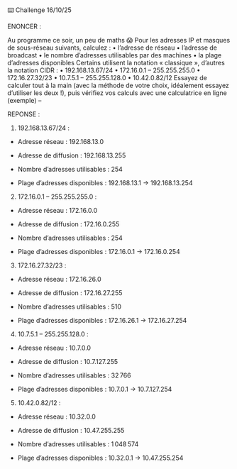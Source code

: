 ⌨️ Challenge 16/10/25

ENONCER :

Au programme ce soir, un peu de maths 😱
Pour les adresses IP et masques de sous-réseau suivants, calculez :
•	l’adresse de réseau
•	l’adresse de broadcast
•	le nombre d’adresses utilisables par des machines
•	la plage d’adresses disponibles
Certains utilisent la notation « classique », d’autres la notation CIDR :
•	192.168.13.67/24
•	172.16.0.1 – 255.255.255.0
•	172.16.27.32/23
•	10.7.5.1 – 255.255.128.0
•	10.42.0.82/12
Essayez de calculer tout à la main (avec la méthode de votre choix, idéalement essayez d’utiliser les deux !), puis vérifiez vos calculs avec une calculatrice en ligne (exemple) –

REPONSE :

1.	192.168.13.67/24 : 
- Adresse réseau : 192.168.13.0

- Adresse de diffusion : 192.168.13.255

- Nombre d’adresses utilisables : 254

- Plage d’adresses disponibles : 192.168.13.1 → 192.168.13.254



2.	172.16.0.1 – 255.255.255.0 : 

- Adresse réseau : 172.16.0.0

- Adresse de diffusion : 172.16.0.255

- Nombre d’adresses utilisables : 254

- Plage d’adresses disponibles : 172.16.0.1 → 172.16.0.254



3.	172.16.27.32/23 :

- Adresse réseau : 172.16.26.0

- Adresse de diffusion : 172.16.27.255

- Nombre d’adresses utilisables : 510

- Plage d’adresses disponibles : 172.16.26.1 → 172.16.27.254


4.	10.7.5.1 – 255.255.128.0 :

- Adresse réseau : 10.7.0.0

- Adresse de diffusion : 10.7.127.255

- Nombre d’adresses utilisables : 32 766

- Plage d’adresses disponibles : 10.7.0.1 → 10.7.127.254



5.	10.42.0.82/12 :

- Adresse réseau : 10.32.0.0

- Adresse de diffusion : 10.47.255.255

- Nombre d’adresses utilisables : 1 048 574

- Plage d’adresses disponibles : 10.32.0.1 → 10.47.255.254





